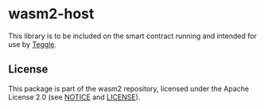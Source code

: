 # wasm2-host

This library is to be included on the smart contract running
and intended for use by [Teggle](https://teggle.com).

## License

This package is part of the wasm2 repository, licensed under the Apache
License 2.0 (see
[NOTICE](https://github.com/CosmWasm/cosmwasm/blob/master/NOTICE) and
[LICENSE](https://github.com/CosmWasm/cosmwasm/blob/master/LICENSE)).

